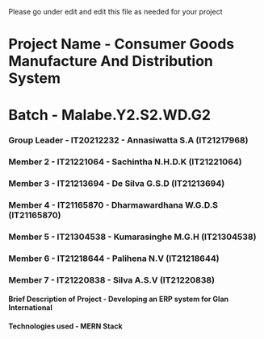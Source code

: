 Please go under edit and edit this file as needed for your project

# Project Name - Consumer Goods Manufacture And Distribution System
# Batch - Malabe.Y2.S2.WD.G2
### Group Leader - IT20212232 - Annasiwatta S.A (IT21217968)
### Member 2 - IT21221064 - Sachintha N.H.D.K (IT21221064)
### Member 3 - IT21213694 - De Silva G.S.D (IT21213694)
### Member 4 - IT21165870 - Dharmawardhana W.G.D.S (IT21165870)
### Member 5 - IT21304538 - Kumarasinghe M.G.H (IT21304538)
### Member 6 - IT21218644 - Palihena N.V (IT21218644)
### Member 7 - IT21220838 - Silva A.S.V (IT21220838)


#### Brief Description of Project - Developing an ERP system for Glan International
#### Technologies used - MERN Stack

